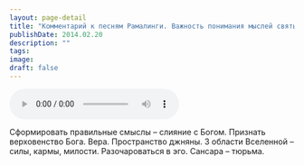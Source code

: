 ```yaml
---
layout: page-detail
title: "Комментарий к песням Рамалинги. Важность понимания мыслей святых"
publishDate: 2014.02.20
description: ""
tags:
image:
draft: false
---
```


<audio title="2014.02.20 - Комментарий к песням Рамалинги. Важность понимания мыслей святых.mp3" src="https://filer-api.advayta.org/v1.0/public/files/73944" controls=""></audio>

 Сформировать правильные смыслы – слияние с Богом. Признать верховенство Бога. Вера. Пространство джняны. 3 области Вселенной – силы, кармы, милости. Разочароваться в эго. Сансара – тюрьма. 

  

